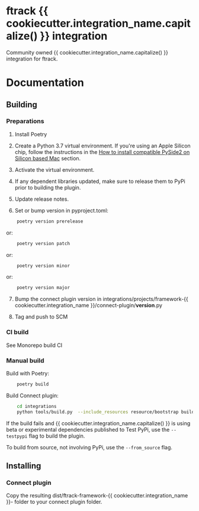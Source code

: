 # ftrack {{ cookiecutter.integration_name.capitalize() }} integration

Community owned {{ cookiecutter.integration_name.capitalize() }} integration for ftrack.

# Documentation

## Building

### Preparations


1. Install Poetry

2. Create a Python 3.7 virtual environment. If you're using an Apple Silicon chip, follow the instructions in the [How to install compatible PySide2 on Silicon based Mac](../../README.md#how-to-install-compatible-pyside2-on-silicon-based-mac) section. 

3. Activate the virtual environment. 

4. If any dependent libraries updated, make sure to release them to PyPi prior to building the plugin.

5. Update release notes.

6. Set or bump version in pyproject.toml:

```bash
    poetry version prerelease
```
or:
```bash
    poetry version patch
```
or:
```bash
    poetry version minor
```
or:
```bash
    poetry version major
```

7. Bump the connect plugin version in integrations/projects/framework-{{ cookiecutter.integration_name }}/connect-plugin/__version__.py

8. Tag and push to SCM


### CI build

See Monorepo build CI


### Manual build

Build with Poetry:

```bash
    poetry build
```

Build Connect plugin:


```bash
    cd integrations
    python tools/build.py  --include_resources resource/bootstrap build_connect_plugin projects/framework-{{ cookiecutter.integration_name }}
```

If the build fails and {{ cookiecutter.integration_name.capitalize() }} is using beta or experimental dependencies published to Test PyPi, use the `--testpypi` flag 
to build the plugin.

To build from source, not involving PyPi, use the `--from_source` flag.


## Installing

### Connect plugin
Copy the resulting dist/ftrack-framework-{{ cookiecutter.integration_name }}-<version> folder to your connect plugin folder.
